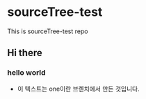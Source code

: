 # sourceTree-test
This is sourceTree-test repo
## Hi there
### hello world
* 이 텍스트는 one이란 브렌치에서 만든 것입니다.
